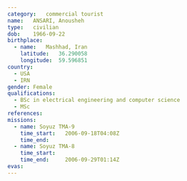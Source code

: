 ```yaml
---
category:	commercial tourist
name:	ANSARI, Anousheh
type:	civilian
dob:	1966-09-22
birthplace:
  - name:	Mashhad, Iran
    latitude:	36.290058
    longitude:	59.596851
country:
  - USA
  - IRN
gender:	Female
qualifications:
  - BSc in electrical engineering and computer science
  - MSc
references:
missions:
  - name: Soyuz TMA-9
    time_start:   2006-09-18T04:08Z
    time_end:     
  - name: Soyuz TMA-8
    time_start:   
    time_end:     2006-09-29T01:14Z
evas:
---
```

